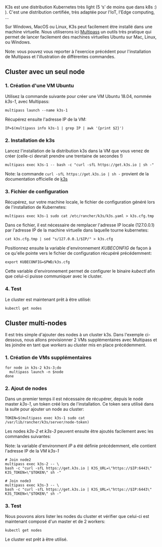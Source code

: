K3s est une distribution Kubernetes très light (5 ‘s’ de moins que dans k8s :) ). C'est une distribution certifiée, très adaptée pour l'IoT, l'Edge computing, ...

Sur Windows, MacOS ou Linux, K3s peut facilement être installé dans une machine virtuelle. Nous utiliserons ici [Multipass](https://multipass.run) un outils très pratique qui permet de lancer facilement des machines virtuelles Ubuntu sur Mac, Linux, ou Windows.

Note: vous pouvez vous reporter à l'exercice précédent pour l'installation de Multipass et l'illustration de différentes commandes.

## Cluster avec un seul node

### 1. Création d'une VM Ubuntu

Utilisez la commande suivante pour créer une VM Ubuntu 18.04, nommée *k3s-1*, avec Multipass:

```
multipass launch --name k3s-1
```

Récupérez ensuite l'adresse IP de la VM:

```
IP=$(multipass info k3s-1 | grep IP | awk '{print $2}')
```

### 2. Installation de k3s

Lancez l'installation de la distribution k3s dans la VM que vous venez de créer (celle-ci devrait prendre une trentaine de secondes !)

```
multipass exec k3s-1 -- bash -c "curl -sfL https://get.k3s.io | sh -"
```

Note: la commande `curl -sfL https://get.k3s.io | sh -` provient de la documentation officielle de [k3s](https://k3s.io)

### 3. Fichier de configuration

Récupérez, sur votre machine locale, le fichier de configuration généré lors de l'installation de Kubernetes:

```
multipass exec k3s-1 sudo cat /etc/rancher/k3s/k3s.yaml > k3s.cfg.tmp
```

Dans ce fichier, il est nécessaire de remplacer l'adresse IP locale (127.0.0.1) par l'adresse IP de la machine virtuelle dans laquelle tourne kubernetes:

```
cat k3s.cfg.tmp | sed "s/127.0.0.1/$IP/" > k3s.cfg
```

Positionnez ensuite la variable d'environnement *KUBECONFIG* de façon à ce qu'elle pointe vers le fichier de configuration récupéré précédemment:

```
export KUBECONFIG=$PWD/k3s.cfg
```

Cette variable d'environnement permet de configurer le binaire *kubectl* afin que celui-ci puisse communiquer avec le cluster.

### 4. Test

Le cluster est maintenant prêt à être utilisé:

```
kubectl get nodes
```

## Cluster multi-nodes

Il est très simple d'ajouter des nodes à un cluster k3s. Dans l'exemple ci-dessous, nous allons provisionner 2 VMs supplémentaires avec Multipass et les joindre en tant que *workers* au cluster mis en place précédemment.

### 1. Création de VMs supplémentaires

```
for node in k3s-2 k3s-3;do
  multipass launch -n $node
done
```

### 2. Ajout de nodes

Dans un premier temps il est nécessaire de récupérer, depuis le node master *k3s-1*, un token créé lors de l'installation. Ce token sera utilisé dans la suite pour ajouter un node au cluster:

```
TOKEN=$(multipass exec k3s-1 sudo cat /var/lib/rancher/k3s/server/node-token)
```

Les nodes *k3s-2* et *k3s-3* peuvent ensuite être ajoutés facilement avec les commandes suivantes:

Note: la variable d'environment *IP* a été définie précédemment, elle contient l'adresse IP de la VM *k3s-1*

```
# Join node2
multipass exec k3s-2 -- \
bash -c "curl -sfL https://get.k3s.io | K3S_URL=\"https://$IP:6443\" K3S_TOKEN=\"$TOKEN\" sh -"

# Join node3
multipass exec k3s-3 -- \
bash -c "curl -sfL https://get.k3s.io | K3S_URL=\"https://$IP:6443\" K3S_TOKEN=\"$TOKEN\" sh -"
```

### 3. Test

Nous pouvons alors lister les nodes du cluster et vérifier que celui-ci est maintenant composé d'un master et de 2 workers:

```
kubectl get nodes
```

Le cluster est prêt à être utilisé.